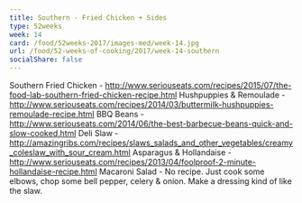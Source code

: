 ```yaml
---
title: Southern - Fried Chicken + Sides
type: 52weeks
week: 14
card: /food/52weeks-2017/images-med/week-14.jpg
url: /food/52-weeks-of-cooking/2017/week-14-southern
socialShare: false
---
```

Southern Fried Chicken - http://www.seriouseats.com/recipes/2015/07/the-food-lab-southern-fried-chicken-recipe.html
Hushpuppies & Remoulade - http://www.seriouseats.com/recipes/2014/03/buttermilk-hushpuppies-remoulade-recipe.html
BBQ Beans - http://www.seriouseats.com/2014/06/the-best-barbecue-beans-quick-and-slow-cooked.html
Deli Slaw - http://amazingribs.com/recipes/slaws_salads_and_other_vegetables/creamy_coleslaw_with_sour_cream.html
Asparagus & Hollandaise - http://www.seriouseats.com/recipes/2013/04/foolproof-2-minute-hollandaise-recipe.html
Macaroni Salad - No recipe. Just cook some elbows, chop some bell pepper, celery & onion. Make a dressing kind of like the slaw.
